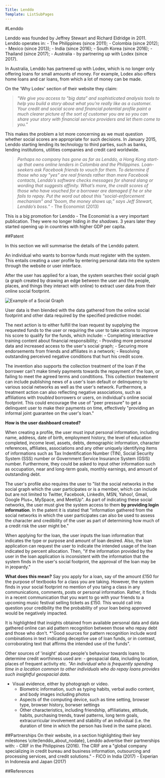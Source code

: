 ```yaml
---
Title: Lenddo
Template: ListSubPages
---
```

#Lenddo 

Lenddo was founded by Jeffrey Stewart and Richard Eldridge in 2011. Lenddo operates in: 
	- The Philippines (since 2011);
	- Colombia (since 2012); 
	- Mexico (since 2013); 
	- India (since 2016);
	- South Korea (since 2016);
	- Thailand (since 2017);
	- Australia - by partnering up with Lodex (since 2017).

In Australia, Lenddo has partnered up with Lodex, which is no longer only offering loans for small amounts of money. For example, Lodex also offers home loans and car loans, from which a lot of money can be made. 

On the 'Why Lodex' section of their website they claim:
>*"We give you access to "big data” and sophisticated analysis tools to help you build a story about what you’re really like as a customer. Your credit and social score and financial potential profile paint a much clearer picture of the sort of customer you are so you can share your story with financial service providers and let them come to you."*

This makes the problem a lot more concerning as we must question whether social scores are appropriate for such decisions.
In January 2015, Lenddo starting lending its technology to third parties, such as banks, lending institutions, utilities companies and credit card worldwide. 

>*Perhaps no company has gone as far as Lenddo, a Hong Kong start-up that owns online lenders in Colombia and the Philippines. Loan-seekers ask Facebook friends to vouch for them. To determine if those who say "yes” are real friends rather than mere Facebook contacts, Lenddo’s software checks messages for shared slang or wording that suggests affinity. What’s more, the credit scores of those who have vouched for a borrower are damaged if he or she fails to repay. Put the word out about this "social-enforcement mechanism” and "boom, the money shows up,” says Jeff Stewart, Lenddo’s boss.”* - The Economist (2013)

This is a big promotion for Lenddo - The Economist is a very important publication. They were no longer hiding *in the shadows*. 3 years later they started opening up in countries with higher GDP per capita. 

##Patent

In this section we will summarise the details of the Lenddo patent.

An individual who wants to borrow funds must register with the system. This entails creating a user profile by entering personal data into the system through the website or user interface. 

After the user has applied for a loan, the system searches their social graph (a graph created by drawing an edge between the user and the people, places, and things they interact with online) to extract user data from their online social footprint. 


![Example of a Social Graph](http://db716.srcf.net/eim/media/SocialGraph.jpg "An Example of a Social Graph []")

	
User data is then blended with the data gathered from the online social footprint and other data required by the specified predictive model. 

The next action is to either fulfill the loan request by supplying the requested funds to the user or requiring the user to take actions to improve his score to qualify for the funds, which include:
	- Completing interactive training content about financial responsibility;
	- Providing more personal data and increased access to the user's social graph;
	- Securing more endorsements from friends and affiliates in a network;
	- Resolving outstanding perceived negative conditions that hurt his credit score.

The invention also supports the collection treatment of the loan if the borrower can't make timely payments towards the repayment of the loan, or failing to meet the agreed terms and condtitions. This collection treatement can include publishing news of a user's loan default or delinquency to various social networks as well as the user's network. Furthermore, a treatment action can also reflecting negative associations, such as affiliations with *troubled* borrowers or users, on individual's online social footprint. This could encourage the use of "peer pressure" to get a delinquent user to make their payments on time, effectively "providing an informal joint guarantee on the user's loan."

**How is the user dashboard created?**

When creating a profile, the user must input personal information, including name, address, date of birth, employment history, the level of education completed, income level, assets, debts, demographic information, character references, affiliates, associations and any other uniquely identifying items of informations such as Tax Indentification Number (TIN), Social Security System (SSS) number or Government Service Insurance System (GSIS) number. Furthermore, they could be asked to input other information such as occupation, near and long-term goals, monthly earnings, and amount of outstanding debt.

The user's profile also requires the user to "list the social networks in the social graph which the user participates or is a member, which can include but are not limited to Twitter, Facebook, LinkedIn, MSN, Yahoo!, Gmail, Google Plus+, MySpace, and MeetUp". As part of indicating these social networks, the user must give the system access to them **by providing login information**. In the patent it is stated that "information gathered from the social networks in which the user participates can also be used to assess the character and credibility of the user as part of determining how much of a credit risk the user might be."

When applying for the loan, the user inputs the loan information that indicates the type or purpose and amount of loan desired. Also, the loan application can request the user to indicate the intended usage of the loan indicated by percent allocation. Then, "if the information provided by the user in the loan application is inconsistent with the information that the system finds in the user's social footprint, the approval of the loan may be in jeopardy." 

**What does this mean?** Say you apply for a loan, say of the amount £150 for the purpose of textbooks for a class you are taking. However, the system finds in your social footprint no mention of you taing a class in any communications, comments, posts or personal information. Rather, it finds in a recent communication that you want to go with your friends to a upcoming music festival selling tickets as £150. This would call into question your credibility the the probability of your loan being approved would be negatively impacted. 

It is highlighted that insights obtained from available personal data and data gathered online can aid pattern recognition between those who repay debt and those who don't. *"Good sources for pattern recognition include word combinations in text indicating deceptive use of loan funds, or in contrast, corroborating text that affirms the intended use of the funds".

Other sources of 'insight' about people's behaviour towards loans to determine credit worthiness used are:
	- geospacial data, including location, places of frequent activity etc.
    *"An individual who is frequently spending time in a location common to other individuals who do repay loans provides such insightful geospacial data.*
  - Visual evidence, either by photograph or video.
	- Biometric information, such as typing habits, verbal audio content, and body images including photos
	- Aspects of the computing device, such as time setting, browser type, browser history, borwser settings
	- Other characteristics, including friendship, affiliatiates, attitude, habits, purchasing trends, travel patterns, long term goals, extracurricular involvement and stability of an individual (i.e. the duration of time in which the person has lived in the same place).


##Partnerships
On their website, in a section highlighting their key milestones \cite{lenddo_about_nodate}, Lenddo advertise their partnerships with:
	- CRIF in the Philippines (2016). The CRIF are a "global company specializing in credit bureau and business information, outsourcing and processing services, and credit solutions."
	- FICO in India (2017)
	- Experian in Indonesia and Japan (2017) 	
  
##References

